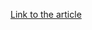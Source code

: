 [Link to the article](https://www.cybereason.com/blog/research/powerless-trojan-iranian-apt-phosphorus-adds-new-powershell-backdoor-for-espionage)
